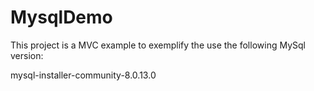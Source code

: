 # MysqlDemo 
This project is a MVC example to exemplify the use the following MySql version:

mysql-installer-community-8.0.13.0